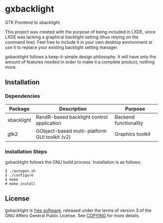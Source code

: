 gxbacklight
===========

GTK Frontend to xbacklight

This project was created with the purpose of being included in LXDE, since LXDE
was lacking a graphical backlight setting (thus relying on the command line).
Feel free to include it in your own desktop environment or use it to replace
your existing backlight setting manager.

gxbacklight follows a keep-it-simple design philosophy. It will have only the
amount of features needed in order to make it a complete product; nothing more.

Installation
------------

### Dependencies

Package    | Description                                   | Purpose
---------- | --------------------------------------------- | ---------------------
xbacklight | RandR-based backlight control application     | Backend functionality
gtk2       | GObject-based multi-platform GUI toolkit (v2) | Graphics toolkit

### Installation Steps

gxbacklight follows the GNU build process. Installation is as follows:

    $ ./autogen.sh
    $ ./configure
    $ make
    # make install

License
-------

gxbacklight is [free software][1], released under the terms of version 3 of the
GNU Affero General Public License. See [COPYING][2] for more details.

[1]: http://gnu.org/philosophy/free-sw.html
[2]: COPYING
